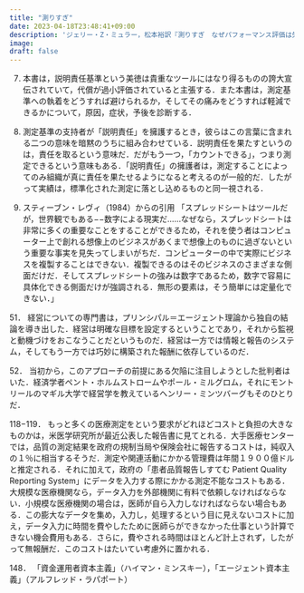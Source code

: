 ```yaml
---
title: "測りすぎ"
date: 2023-04-18T23:48:41+09:00
description: 'ジェリー・Z・ミュラー，松本裕訳『測りすぎ　なぜパフォーマンス評価は失敗するのか』（みすず書房，2019）'
image: 
draft: false
---
```


7. 本書は，説明責任基準という美徳は貴重なツールにはなり得るものの誇大宣伝されていて，代償が過小評価されていると主張する．また本書は，測定基準への執着をどうすれば避けられるか，そしてその痛みをどうすれば軽減できるかについて，原因，症状，予後を診断する．

18. 測定基準の支持者が「説明責任」を擁護するとき，彼らはこの言葉に含まれる二つの意味を暗黙のうちに組み合わせている．説明責任を果たすというのは，責任を取るという意味だ．だがもう一つ，「カウントできる」，つまり測定できるという意味もある．「説明責任」の擁護者は，測定することによってのみ組織が真に責任を果たせるようになると考えるのが一般的だ．したがって実績は，標準化された測定に落とし込めるものと同一視される．

47. スティーブン・レヴィ（1984）からの引用
「スプレッドシートはツールだが，世界観でもある−−数字による現実だ……なぜなら，スプレッドシートは非常に多くの重要なことをすることができるため，それを使う者はコンピューター上で創れる想像上のビジネスがあくまで想像上のものに過ぎないという重要な事実を見失ってしまいがちだ．コンピューターの中で実際にビジネスを複製することはできない．複製できるのはそのビジネスのさまざまな側面だけだ．そしてスプレッドシートの強みは数字であるため，数字で容易に具体化できる側面だけが強調される．無形の要素は，そう簡単には定量化できない．」

51． 経営についての専門書は，プリンシパル＝エージェント理論から独自の結論を導き出した．経営は明確な目標を設定するということであり，それから監視と動機づけをおこなうことだというものだ．経営は一方では情報と報告のシステム，そしてもう一方では巧妙に構築された報酬に依存しているのだ．

52． 当初から，このアプローチの前提にある欠陥に注目しようとした批判者はいた．経済学者ペント・ホルムストロームやポール・ミルグロム，それにモントリールのマギル大学で経営学を教えているヘンリー・ミンツバーグもそのひとりだ．

118−119． もっと多くの医療測定をという要求がどれほどコストと負担の大きなものかは，米医学研究所が最近公表した報告書に見てとれる．大手医療センターでは，品質の測定結果を政府の規制当局や保険会社に報告するコストは，純収入の１％に相当するそうだ．測定や関連活動にかかる管理費は年間１９００億ドルと推定される．それに加えて，政府の「患者品質報告しすてむ Patient  Quality  Reporting System」にデータを入力する際にかかる測定不能なコストもある．大規模な医療機関なら，データ入力を外部機関に有料で依頼しなければならない．小規模な医療機関の場合は，医師が自ら入力しなければならない場合もある．この膨大なデータを集め，入力し，処理するという目に見えないコストに加え，データ入力に時間を費やしたために医師らができなかった仕事という計算できない機会費用もある．さらに，費やされる時間はほとんど計上されず，したがって無報酬だ．このコストはたいてい考慮外に置かれる．

148． 「資金運用者資本主義」（ハイマン・ミンスキー），「エージェント資本主義」（アルフレッド・ラパポート）
